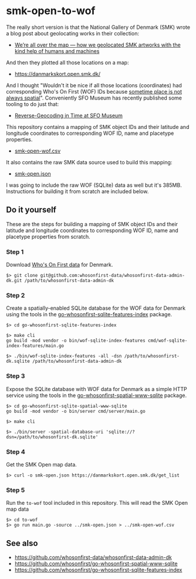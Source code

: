 # smk-open-to-wof

The really short version is that the National Gallery of Denmark (SMK) wrote a blog post about geolocating works in their collection:

* [We’re all over the map — how we geolocated SMK artworks with the kind help of humans and machines](https://medium.com/smk-open/were-all-over-the-map-how-we-geolocated-smk-artworks-with-the-kind-help-of-humans-and-machines-91f652295563)

And then they plotted all those locations on a map:

* https://danmarkskort.open.smk.dk/

And I thought "Wouldn't it be nice if all those locations (coordinates) had corresponding Who's On First (WOF) IDs because [sometime place is not always spatial](https://whosonfirst.org/what)". Conveniently SFO Museum has recently published some tooling to do just that:

* [Reverse-Geocoding in Time at SFO Museum](https://millsfield.sfomuseum.org/blog/2021/03/26/spatial/)

This repository contains a mapping of SMK object IDs and their latitude and longitude coordinates to corresponding WOF ID, name and placetype properties.

* [smk-open-wof.csv](smk-open-wof.csv)

It also contains the raw SMK data source used to build this mapping:

* [smk-open.json](smk-open.json)

I was going to include the raw WOF (SQLite) data as well but it's 385MB. Instructions for building it from scratch are included below.

## Do it yourself

These are the steps for building a mapping of SMK object IDs and their latitude and longitude coordinates to corresponding WOF ID, name and placetype properties from scratch.

### Step 1

Download [Who's On First data](https://github.com/whosonfirst-data/whosonfirst-data-admin-dk) for Denmark.

```
$> git clone git@github.com:whosonfirst-data/whosonfirst-data-admin-dk.git /path/to/whosonfirst-data-admin-dk
```

### Step 2

Create a spatially-enabled SQLite database for the WOF data for Denmark using the tools in the [go-whosonfirst-sqlite-features-index](https://github.com/whosonfirst/go-whosonfirst-sqlite-features-index) package.

```
$> cd go-whosonfirst-sqlite-features-index

$> make cli
go build -mod vendor -o bin/wof-sqlite-index-features cmd/wof-sqlite-index-features/main.go

$> ./bin/wof-sqlite-index-features -all -dsn /path/to/whosonfirst-dk.sqlite /path/to/whosonfirst-data-admin-dk
```

### Step 3

Expose the SQLite database with WOF data for Denmark as a simple HTTP service using the tools in the [go-whosonfirst-spatial-www-sqlite](https://github.com/whosonfirst/go-whosonfirst-spatial-www-sqlite) package.

```
$> cd go-whosonfirst-sqlite-spatial-www-sqlite
go build -mod vendor -o bin/server cmd/server/main.go

$> make cli

$> ./bin/server -spatial-database-uri 'sqlite://?dsn=/path/to/whosonfirst-dk.sqlite'
```

### Step 4

Get the SMK Open map data.

```
$> curl -o smk-open.json https://danmarkskort.open.smk.dk/get_list
```

### Step 5

Run the `to-wof` tool included in this repository. This will read the SMK Open map data

```
$> cd to-wof
$> go run main.go -source ../smk-open.json > ../smk-open-wof.csv
```

## See also

* https://github.com/whosonfirst-data/whosonfirst-data-admin-dk
* https://github.com/whosonfirst/go-whosonfirst-spatial-www-sqlite
* https://github.com/whosonfirst/go-whosonfirst-sqlite-features-index